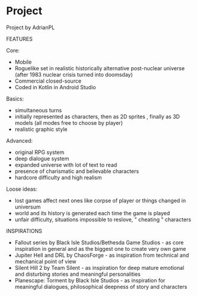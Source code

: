 # Project

Project by AdrianPL

FEATURES

Core:

- Mobile
- Roguelike set in realistic historically alternative post-nuclear universe (after 1983 nuclear crisis turned into doomsday)
- Commercial closed-source
- Coded in Kotlin in Android Studio

Basics:

- simultaneous turns
- initially represented as characters, then as 2D sprites , finally as 3D models (all modes free to choose by player)
- realistic graphic style

Advanced:

- original RPG system
- deep dialogue system
- expanded universe with lot of text to read
- presence of charismatic and believable characters
- hardcore difficulty and high realism

Loose ideas:

- lost games affect next ones like corpse of player or things changed in universum
- world and its history is generated each time the game is played
- unfair difficulty, situations impossible to reslove, " cheating " characters

INSPIRATIONS

- Fallout series by Black Isle Studios/Bethesda Game Studios - as core inspiration in general and as the biggest one to create very own game
- Jupiter Hell and DRL by ChaosForge - as inspiration from technical and mechanical point of view
- Silent Hill 2 by Team Silent - as inspiration for deep mature emotional and disturbing stories and meaningful personalities
- Planescape: Torment by Black Isle Studios - as inspiration for meaningful dialogues, philosophical deepness of story and characters
